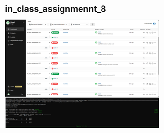 # in_class_assignmennt_8
![circleci](https://github.com/N-get/in_class_assignmennt_8/blob/main/circleci_proof.PNG?raw=true)
![pytest](https://github.com/N-get/in_class_assignmennt_8/blob/main/pytest_proof.PNG?raw=true)
